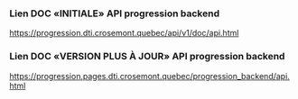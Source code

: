 ### Lien DOC «INITIALE» API progression backend
https://progression.dti.crosemont.quebec/api/v1/doc/api.html

### Lien DOC «VERSION PLUS À JOUR» API progression backend
https://progression.pages.dti.crosemont.quebec/progression_backend/api.html
